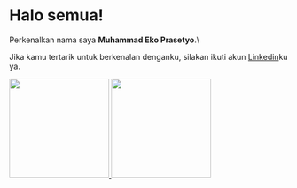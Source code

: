 # Halo semua! 

Perkenalkan nama saya **Muhammad Eko Prasetyo**.\

Jika kamu tertarik untuk berkenalan denganku, silakan ikuti akun [Linkedin](https://www.linkedin.com/in/mekopr/)ku ya.

<p align="left">
<a href="https://github.com/prs3co">
  <img height="180em" src="https://github-readme-stats-eight-theta.vercel.app/api?username=prs3co&show_icons=true&theme=algolia&include_all_commits=true&count_private=true"/>
  <img height="180em" src="https://github-readme-stats-eight-theta.vercel.app/api/top-langs/?username=prs3co&layout=compact&langs_count=8&theme=algolia"/>
</a>
</p>
